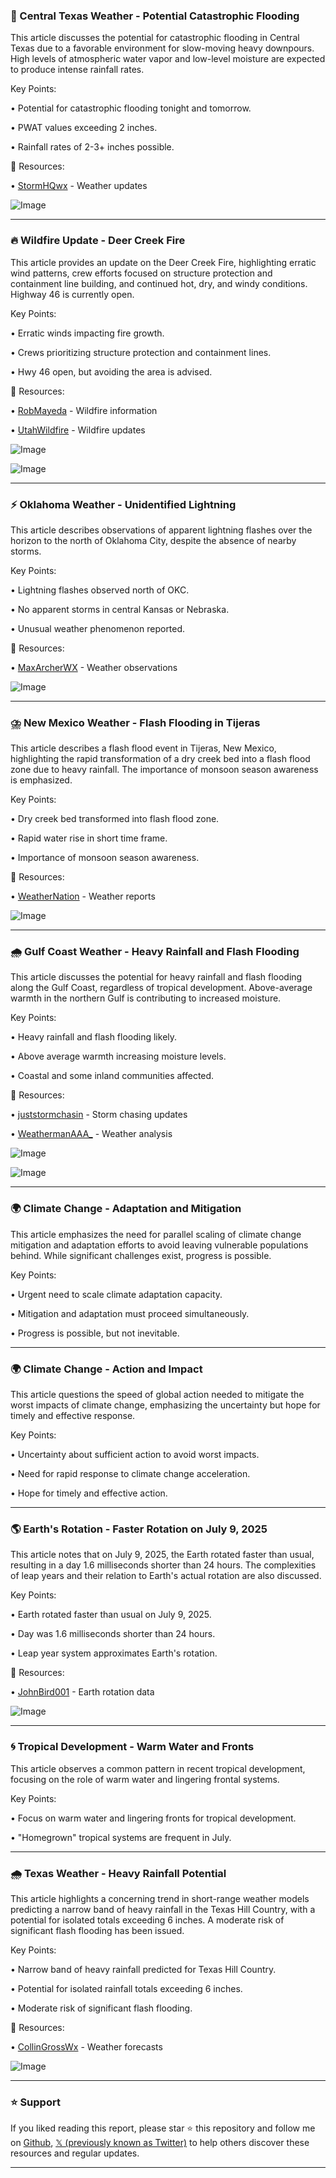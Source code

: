 ### 🤖 Central Texas Weather - Potential Catastrophic Flooding

This article discusses the potential for catastrophic flooding in Central Texas due to a favorable environment for slow-moving heavy downpours.  High levels of atmospheric water vapor and low-level moisture are expected to produce intense rainfall rates.

Key Points:

• Potential for catastrophic flooding tonight and tomorrow.

• PWAT values exceeding 2 inches.

• Rainfall rates of 2-3+ inches possible.


🔗 Resources:

• [StormHQwx](https://x.com/StormHQwx) - Weather updates

![Image](https://pbs.twimg.com/media/GvthMg2WQAA_LRG?format=jpg&name=small)


---
### 🔥 Wildfire Update - Deer Creek Fire

This article provides an update on the Deer Creek Fire, highlighting erratic wind patterns, crew efforts focused on structure protection and containment line building, and continued hot, dry, and windy conditions. Highway 46 is currently open.

Key Points:

• Erratic winds impacting fire growth.

• Crews prioritizing structure protection and containment lines.

• Hwy 46 open, but avoiding the area is advised.


🔗 Resources:

• [RobMayeda](https://x.com/RobMayeda) - Wildfire information

• [UtahWildfire](https://x.com/UtahWildfire) - Wildfire updates

![Image](https://pbs.twimg.com/media/Gvs63wEasAA4y6O?format=jpg&name=small)

![Image](https://pbs.twimg.com/media/Gvs63wpXsAAQ1wF?format=jpg&name=small)


---
### ⚡ Oklahoma Weather - Unidentified Lightning

This article describes observations of apparent lightning flashes over the horizon to the north of Oklahoma City, despite the absence of nearby storms.

Key Points:

• Lightning flashes observed north of OKC.

• No apparent storms in central Kansas or Nebraska.

• Unusual weather phenomenon reported.


🔗 Resources:

• [MaxArcherWX](https://x.com/MaxArcherWX) - Weather observations

![Image](https://pbs.twimg.com/media/GvtIbjrXkAA52Jq?format=jpg&name=900x900)


---
### ⛈️ New Mexico Weather - Flash Flooding in Tijeras

This article describes a flash flood event in Tijeras, New Mexico, highlighting the rapid transformation of a dry creek bed into a flash flood zone due to heavy rainfall.  The importance of monsoon season awareness is emphasized.

Key Points:

• Dry creek bed transformed into flash flood zone.

• Rapid water rise in short time frame.

• Importance of monsoon season awareness.


🔗 Resources:

• [WeatherNation](https://x.com/WeatherNation) - Weather reports

![Image](https://pbs.twimg.com/amplify_video_thumb/1944220930454302723/img/1A60a47zid5hmkQL.jpg)


---
### 🌧️ Gulf Coast Weather - Heavy Rainfall and Flash Flooding

This article discusses the potential for heavy rainfall and flash flooding along the Gulf Coast, regardless of tropical development.  Above-average warmth in the northern Gulf is contributing to increased moisture.


Key Points:

• Heavy rainfall and flash flooding likely.

• Above average warmth increasing moisture levels.

• Coastal and some inland communities affected.


🔗 Resources:

• [juststormchasin](https://x.com/juststormchasin) - Storm chasing updates

• [WeathermanAAA_](https://x.com/WeathermanAAA_) - Weather analysis

![Image](https://pbs.twimg.com/tweet_video_thumb/Gvs6AXCWgAAQIwl.jpg)

![Image](https://pbs.twimg.com/media/Gvs6LrZXkAEfYVG?format=png&name=small)


---
### 🌍 Climate Change - Adaptation and Mitigation

This article emphasizes the need for parallel scaling of climate change mitigation and adaptation efforts to avoid leaving vulnerable populations behind.  While significant challenges exist, progress is possible.

Key Points:

• Urgent need to scale climate adaptation capacity.

• Mitigation and adaptation must proceed simultaneously.

• Progress is possible, but not inevitable.


---
### 🌍 Climate Change -  Action and Impact

This article questions the speed of global action needed to mitigate the worst impacts of climate change, emphasizing the uncertainty but hope for timely and effective response.

Key Points:

• Uncertainty about sufficient action to avoid worst impacts.

• Need for rapid response to climate change acceleration.

• Hope for timely and effective action.


---
### 🌎 Earth's Rotation - Faster Rotation on July 9, 2025

This article notes that on July 9, 2025, the Earth rotated faster than usual, resulting in a day 1.6 milliseconds shorter than 24 hours.  The complexities of leap years and their relation to Earth's actual rotation are also discussed.

Key Points:

• Earth rotated faster than usual on July 9, 2025.

• Day was 1.6 milliseconds shorter than 24 hours.

• Leap year system approximates Earth's rotation.


🔗 Resources:

• [JohnBird001](https://x.com/JohnBird001) - Earth rotation data

![Image](https://pbs.twimg.com/media/Gvs5XUwWsAA158U?format=jpg&name=small)


---
### 🌀 Tropical Development - Warm Water and Fronts

This article observes a common pattern in recent tropical development, focusing on the role of warm water and lingering frontal systems.

Key Points:

• Focus on warm water and lingering fronts for tropical development.

• "Homegrown" tropical systems are frequent in July.


---
### 🌧️ Texas Weather - Heavy Rainfall Potential

This article highlights a concerning trend in short-range weather models predicting a narrow band of heavy rainfall in the Texas Hill Country, with a potential for isolated totals exceeding 6 inches.  A moderate risk of significant flash flooding has been issued.

Key Points:

• Narrow band of heavy rainfall predicted for Texas Hill Country.

• Potential for isolated rainfall totals exceeding 6 inches.

• Moderate risk of significant flash flooding.


🔗 Resources:

• [CollinGrossWx](https://x.com/CollinGrossWx) - Weather forecasts

![Image](https://pbs.twimg.com/media/Gvs47CIXUAA8UWv?format=jpg&name=small)


---

### ⭐️ Support

If you liked reading this report, please star ⭐️ this repository and follow me on [Github](https://github.com/Drix10), [𝕏 (previously known as Twitter)](https://x.com/DRIX_10_) to help others discover these resources and regular updates.

---
